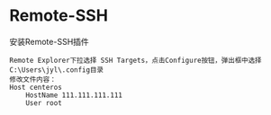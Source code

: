 # Remote-SSH

安装Remote-SSH插件

```
Remote Explorer下拉选择 SSH Targets，点击Configure按钮，弹出框中选择C:\Users\jyl\.config目录
修改文件内容：
Host centeros
    HostName 111.111.111.111
    User root
```
